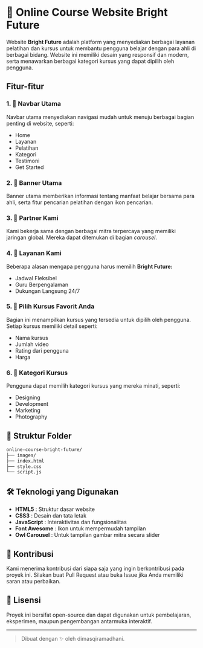 # 🌟 Online Course Website Bright Future

Website **Bright Future** adalah platform yang menyediakan berbagai layanan pelatihan dan kursus untuk membantu pengguna belajar dengan para ahli di berbagai bidang. Website ini memiliki desain yang responsif dan modern, serta menawarkan berbagai kategori kursus yang dapat dipilih oleh pengguna.

## Fitur-fitur

### 1. 🚀 Navbar Utama
Navbar utama menyediakan navigasi mudah untuk menuju berbagai bagian penting di website, seperti:

- Home
- Layanan
- Pelatihan
- Kategori
- Testimoni
- Get Started 

### 2. 🎉 Banner Utama 

Banner utama memberikan informasi tentang manfaat belajar bersama para ahli, serta fitur pencarian pelatihan dengan ikon pencarian.

### 3. 🤝 Partner Kami

Kami bekerja sama dengan berbagai mitra terpercaya yang memiliki jaringan global. Mereka dapat ditemukan di bagian *carousel*.

### 4. 💼 Layanan Kami

Beberapa alasan mengapa pengguna harus memilih **Bright Future:**

- Jadwal Fleksibel
- Guru Berpengalaman
- Dukungan Langsung 24/7

### 5. 📘 Pilih Kursus Favorit Anda

Bagian ini menampilkan kursus yang tersedia untuk dipilih oleh pengguna. Setiap kursus memiliki detail seperti:

- Nama kursus
- Jumlah video
- Rating dari pengguna
- Harga

### 6. 📑 Kategori Kursus 

Pengguna dapat memilih kategori kursus yang mereka minati, seperti:

- Designing
- Development
- Marketing
- Photography

## 📁 Struktur Folder

```bash
online-course-bright-future/
├── images/
├── index.html
├── style.css
└── script.js
```

## 🛠️ Teknologi yang Digunakan

- **HTML5**         : Struktur dasar website
- **CSS3**          : Desain dan tata letak
- **JavaScript**    : Interaktivitas dan fungsionalitas
- **Font Awesome**  : Ikon untuk mempermudah tampilan
- **Owl Carousel**  : Untuk tampilan gambar mitra secara slider

## 🤝 Kontribusi 

Kami menerima kontribusi dari siapa saja yang ingin berkontribusi pada proyek ini. Silakan buat Pull Request atau buka Issue jika Anda memiliki saran atau perbaikan.

## 📝 Lisensi

Proyek ini bersifat open-source dan dapat digunakan untuk pembelajaran, eksperimen, maupun pengembangan antarmuka interaktif.

---

> Dibuat dengan ✨ oleh dimasqiramadhani.
